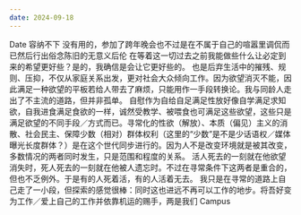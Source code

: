 ```yaml
---
date: 2024-09-18
---
```


Date 容纳不下 没有用的，参加了跨年晚会也不过是在不属于自己的喧嚣里调侃而已然后行出俗念陈旧的无意义后伦 在等着这一切过去之前我能做些什么让必定到来的希望更好些？是的，我确信是会让它更好些的。 也是后弃生活中的摧残、规则、压抑，不仅从家庭关系出发，更对社会大众倾向工作。因为欲望消灭不能，因此满足一种欲望的平板若给人带去了麻烦，只能用作一手段转换论。我与同龄人走出了不主流的道路，但并非孤单。 自慰作为自给自足满足性放好像自学满足求知欲，自我进食满足食欲的一样，诚然受教学、被喂食也可满足这些欲望，这些只是满足欲望的不同手段／方式而已。寻常化的性欲（解放）、本质（偏见）主义的消散、社会民主、保障少数（相对）群体权利（这里的“少数”是不是少话语权／媒体曝光长度群体？）是在这个世代同步进行的。因为人不是改变环境就是被其改变，多数情况的两者同时发生，只是范围和程度的关系。 活人死去的一刻就在他欲望消失时，死人死去的一刻就在他被人遗忘时。不过在寻常条件下这两者是重合的，但也不乏例外。于是有的人死着活，有的人活着无去。 我只是在寻常的道路上自己走了一小段，但探索的感觉很棒：同时这也进远不再可以工作的地步。将吾好变为工作／爱上自己的工作并依靠机运的赐手，两是我们 Campus
